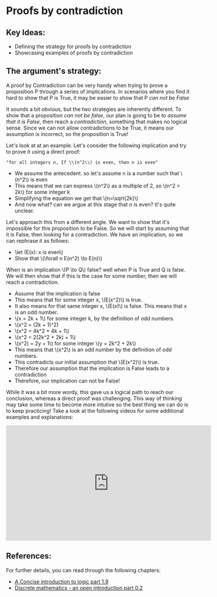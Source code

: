 # Proofs by contradiction

## Key Ideas:
- Defining the strategy for proofs by contradiction
- Showcasing examples of proofs by contradiction

## The argument's strategy:
A proof by Contradiction can be very handy when trying to prove a proposition P through a series of implications. In scenarios where you find it hard to show that P is True, it may be easier to show that P *can not be False*

It sounds a bit obvious, but the two strategies are inherently different. To show that a proposition *can not be false*, our plan is going to be to *assume that it is False*, then reach a *contradiction*, something that makes no logical sense. Since we can not allow contradictions to be True, it means our assumption is incorrect, so the proposition is True!

Let's look at at an example. Let's consider the following implication and try to prove it using a direct proof:

	"for all integers n, If \\(n^2\\) is even, then n is even"

- We assume the antecedent. so let's assume n is a number such that \\(n^2\\) is even
- This means that we can express \\(n^2\\) as a multiple of 2, so \\(n^2 = 2k\\) for some integer k
- Simplifying the equation we get that \\(n=\sqrt{2k}\\)
- And now what? can we argue at this stage that *n* is even? It's quite unclear. 

Let's approach this from a different angle. We want to show that it's impossible for this proposition to be False. So we will start by assuming that it is False, then looking for a contradiction. We have an implication, so we can rephrase it as follows: 
- \\let (E(x):  x is even\\)
- Show that \\(\forall n E(n^2) \to E(n)\\)

When is an implication \\(P \to Q\\) false? well when P is True and Q is false. We will then show that if this is the case for some number, then we will reach a contradiction. 

- Assume that the implication is false
- This means that for some integer x, \\(E(x^2)\\) is true.
- It also means for that same integer x, \\(E(x)\\) is false. This means that x is an odd number. 
- \\(x = 2k + 1\\) for some integer k, by the definition of odd numbers.
- \\(x^2 = (2k + 1)^2)
- \\(x^2 = 4k^2 + 4k + 1\\)
- \\(x^2 = 2(2k^2 + 2k) + 1\\)
- \\(x^2) = 2y + 1\\) for some integer \\(y = 2k^2 + 2k\\)
- This means that \\(x^2\\) is an odd number by the definition of odd numbers.
- This contradicts our initial assumption that \\(E(x^2)\\) is true.
- Therefore our assumption that the implication is False leads to a contradiction
- Therefore, our implication can not be False!

While it was a bit more wordy, this gave us a logical path to reach our conclusion, whereas a direct proof was challenging. This way of thinking may take some time to become more intutive so the best thing we can do is to keep practicing! Take a look at the following videos for some additional examples and explanations:

<iframe width="560" height="315" src="https://www.youtube.com/embed/b-kFWP9a2tw" title="YouTube video player" frameborder="0" allow="accelerometer; autoplay; clipboard-write; encrypted-media; gyroscope; picture-in-picture" allowfullscreen></iframe>

## References:
For further details, you can read through the following chapters:
- [A Concise introduction to logic part 1.9](https://open.umn.edu/opentextbooks/textbooks/452)
- [Discrete mathematics - an open introduction part 0.2](http://discrete.openmathbooks.org/dmoi3/sec_propositional.html)
